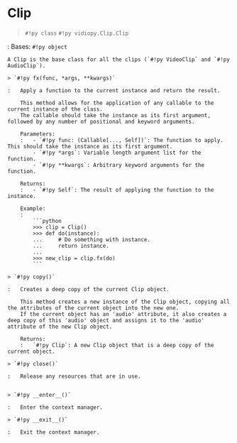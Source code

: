 # Clip

> `#!py class` `#!py vidiopy.Clip.Clip`

:    Bases: `#!py object`
    
    A Clip is the base class for all the clips (`#!py VideoClip` and `#!py AudioClip`).

    > `#!py fx(func, *args, **kwargs)`
    
    :   Apply a function to the current instance and return the result.

        This method allows for the application of any callable to the current instance of the class.
        The callable should take the instance as its first argument, followed by any number of positional and keyword arguments.

        Parameters:
        :   - `#!py func: (Callable[..., Self])`: The function to apply. This should take the instance as its first argument.
            - `#!py *args`: Variable length argument list for the function.
            - `#!py **kwargs`: Arbitrary keyword arguments for the function.

        Returns:
        :   - `#!py Self`: The result of applying the function to the instance.

        Example:
        :   
            ```python
            >>> clip = Clip()
            >>> def do(instance):
            ...     # Do something with instance.
            ...     return instance.
            ...
            >>> new_clip = clip.fx(do)
            ```
    
    > `#!py copy()`
    
    :   Creates a deep copy of the current Clip object.

        This method creates a new instance of the Clip object, copying all the attributes of the current object into the new one.
        If the current object has an 'audio' attribute, it also creates a deep copy of this 'audio' object and assigns it to the 'audio' attribute of the new Clip object.

        Returns:
        :   `#!py Clip`: A new Clip object that is a deep copy of the current object.

    > `#!py close()`
    
    :   Release any resources that are in use.


    > `#!py __enter__()`

    :   Enter the context manager.

    > `#!py __exit__()`

    :   Exit the context manager.
